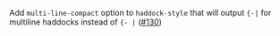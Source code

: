 Add `multi-line-compact` option to `haddock-style` that will output `{-|` for multiline haddocks instead of `{- |` ([#130](https://github.com/fourmolu/fourmolu/pull/130))
